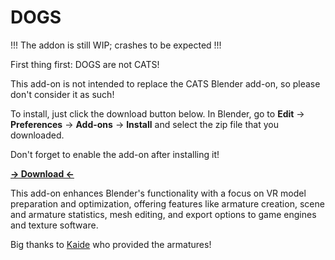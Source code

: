 # DOGS

!!! The addon is still WIP; crashes to be expected !!!

First thing first: DOGS are not CATS!

This add-on is not intended to replace the CATS Blender add-on, so please don't consider it as such!

To install, just click the download button below. In Blender, go to **Edit** -> **Preferences** -> **Add-ons** -> **Install** and select the zip file that you downloaded.

Don't forget to enable the add-on after installing it!

**[-> Download <-](https://github.com/Maro-3D/DOGS/archive/refs/heads/main.zip)**

This add-on enhances Blender's functionality with a focus on VR model preparation and optimization, offering features like armature creation, scene and armature statistics, mesh editing, and export options to game engines and texture software.

Big thanks to [Kaide](https://x.com/Kaideart) who provided the armatures!
